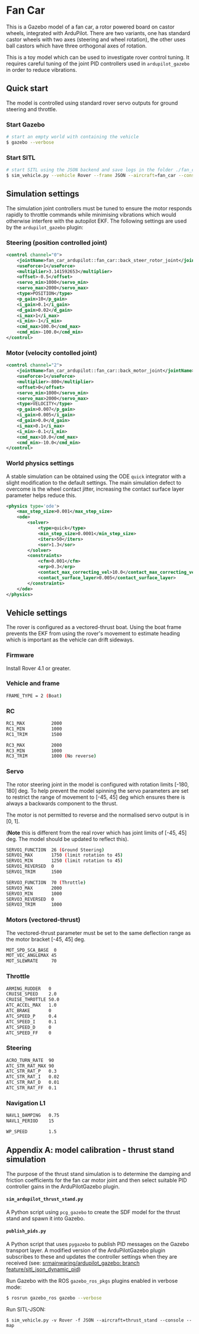 # Fan Car

This is a Gazebo model of a fan car, a rotor powered board on castor wheels,
integrated with ArduPilot.
There are two variants, one has standard castor wheels with two axes
(steering and wheel rotation), the other uses ball castors which have
three orthogonal axes of rotation.

This is a toy model which can be used to investigate rover control tuning. It requires
careful tuning of the joint PID controllers used in `ardupilot_gazebo` in order to reduce
vibrations.

## Quick start

The model is controlled using standard rover servo outputs for ground steering and throttle. 

### Start Gazebo

```bash
# start an empty world with containing the vehicle
$ gazebo --verbose 
```

### Start SITL

```bash
# start SITL using the JSON backend and save logs in the folder ./fan_car
$ sim_vehicle.py --vehicle Rover --frame JSON --aircraft=fan_car --console --map
```

## Simulation settings

The simulation joint controllers must be tuned to ensure the motor
responds rapidly to throttle commands while minimising vibrations which
would otherwise interfere with the autopilot EKF. The following settings
are used by the `ardupilot_gazebo` plugin:

### Steering (position controlled joint)

```xml
<control channel="0">
    <jointName>fan_car_ardupilot::fan_car::back_steer_rotor_joint</jointName>
    <useForce>1</useForce>
    <multiplier>3.141592653</multiplier>
    <offset>-0.5</offset>
    <servo_min>1000</servo_min>
    <servo_max>2000</servo_max>
    <type>POSITION</type>
    <p_gain>10</p_gain>
    <i_gain>0.1</i_gain>
    <d_gain>0.02</d_gain>
    <i_max>1</i_max>
    <i_min>-1</i_min>
    <cmd_max>100.0</cmd_max>
    <cmd_min>-100.0</cmd_min>
</control>
```

### Motor (velocity contolled joint)

```xml
<control channel="2">
    <jointName>fan_car_ardupilot::fan_car::back_motor_joint</jointName>
    <useForce>1</useForce>
    <multiplier>-800</multiplier>
    <offset>0</offset>
    <servo_min>1000</servo_min>
    <servo_max>2000</servo_max>
    <type>VELOCITY</type>
    <p_gain>0.007</p_gain>
    <i_gain>0.005</i_gain>
    <d_gain>0.0</d_gain>
    <i_max>0.1</i_max>
    <i_min>-0.1</i_min>
    <cmd_max>10.0</cmd_max>
    <cmd_min>-10.0</cmd_min>
</control>
```

### World physics settings 

A stable simulation can be obtained using the ODE `quick` integrator
with a slight modification to the default settings. The main
simulation defect to overcome is the wheel contact jitter, increasing
the contact surface layer parameter helps reduce this.  

```xml
<physics type='ode'>
    <max_step_size>0.001</max_step_size>
    <ode>
        <solver>
            <type>quick</type>
            <min_step_size>0.0001</min_step_size>
            <iters>50</iters> 
            <sor>1.3</sor>
        </solver>
        <constraints>
            <cfm>0.001</cfm>
            <erp>0.3</erp>
            <contact_max_correcting_vel>10.0</contact_max_correcting_vel>
            <contact_surface_layer>0.005</contact_surface_layer>
        </constraints>
    </ode>
</physics>
```

## Vehicle settings

The rover is configured as a vectored-thrust boat. Using the boat frame
prevents the EKF from using the rover's movement to estimate heading which
is important as the vehicle can drift sideways.

### Firmware

Install Rover 4.1 or greater.

### Vehicle and frame

```bash
FRAME_TYPE = 2 (Boat)
```

### RC

```bash
RC1_MAX          2000
RC1_MIN          1000
RC1_TRIM         1500

RC3_MAX          2000
RC3_MIN          1000
RC3_TRIM         1000 (No reverse)
```

### Servo

The rotor steering joint in the model is configured with rotation limits
[-180, 180] deg. To help prevent the model spinning the servo parameters
are set to restrict the range of movement to [-45, 45] deg which ensures
there is always a backwards component to the thrust.

The motor is not permitted to reverse and the normalised servo output is in [0, 1]. 

(**Note** this is different from the real rover which has joint limits
of [-45, 45] deg. The model should be updated to reflect this).

```bash
SERVO1_FUNCTION  26 (Ground Steering)
SERVO1_MAX       1750 (limit rotation to 45)
SERVO1_MIN       1250 (limit rotation to 45)
SERVO1_REVERSED  0
SERVO1_TRIM      1500

SERVO3_FUNCTION  70 (Throttle)
SERVO3_MAX       2000
SERVO3_MIN       1000
SERVO3_REVERSED  0
SERVO3_TRIM      1000
```

### Motors (vectored-thrust)

The vectored-thrust parameter must be set to the same deflection
range as the motor bracket [-45, 45] deg.

```bash
MOT_SPD_SCA_BASE  0
MOT_VEC_ANGLEMAX 45
MOT_SLEWRATE     70
```

### Throttle

```bash
ARMING_RUDDER   0
CRUISE_SPEED    2.0
CRUISE_THROTTLE 50.0
ATC_ACCEL_MAX   1.0
ATC_BRAKE       0
ATC_SPEED_P     0.4
ATC_SPEED_I     0.1
ATC_SPEED_D     0
ATC_SPEED_FF    0
```

### Steering

```bash
ACRO_TURN_RATE  90
ATC_STR_RAT_MAX 90
ATC_STR_RAT_P   0.3
ATC_STR_RAT_I   0.02
ATC_STR_RAT_D   0.01
ATC_STR_RAT_FF  0.1
```

### Navigation L1

```bash
NAVL1_DAMPING   0.75
NAVL1_PERIOD    15

WP_SPEED        1.5
```

## Appendix A: model calibration - thrust stand simulation

The purpose of the thrust stand simulation is to determine the damping and friction coefficients for the fan car motor joint and then select suitable PID controller gains in the ArduPilotGazebo plugin.

#### `sim_ardupilot_thrust_stand.py`

A Python script using `pcg_gazebo` to create the SDF model for the thrust stand and spawn it into Gazebo.

#### `publish_pids.py`

A Python script that uses `pygazebo` to publish PID messages on the Gazebo transport layer. A modified version of the ArduPilotGazebo plugin subscribes to these and updates the controller settings when they are received (see: [srmainwaring/ardupilot_gazebo: branch feature/sitl_json_dynamic_pid](https://github.com/srmainwaring/ardupilot_gazebo/tree/feature/sitl_json_dynamic_pid))


Run Gazebo with the ROS `gazebo_ros_pkgs` plugins enabled in verbose mode:

```bash
$ rosrun gazebo_ros gazebo --verbose
```


Run SITL-JSON:

```
$ sim_vehicle.py -v Rover -f JSON --aircraft=thrust_stand --console --map
```

